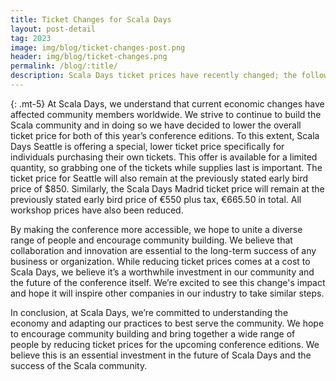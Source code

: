 ```yaml
---
title: Ticket Changes for Scala Days
layout: post-detail
tag: 2023
image: img/blog/ticket-changes-post.png
header: img/blog/ticket-changes.png
permalink: /blog/:title/
description: Scala Days ticket prices have recently changed; the following will explain how and why the changes occurred.
---
```


{: .mt-5}
At Scala Days, we understand that current economic changes have affected community members worldwide. We strive to continue to build the Scala community and in doing so we have decided to lower the overall ticket price for both of this year’s conference editions. To this extent, Scala Days Seattle is offering a special, lower ticket price specifically for individuals purchasing their own tickets. This offer is available for a limited quantity, so grabbing one of the tickets while supplies last is important. The ticket price for Seattle will also remain at the previously stated early bird price of $850. Similarly, the Scala Days Madrid ticket price will remain at the previously stated early bird price of €550 plus tax, €665.50 in total. All workshop prices have also been reduced.

By making the conference more accessible, we hope to unite a diverse range of people and encourage community building. We believe that collaboration and innovation are essential to the long-term success of any business or organization. While reducing ticket prices comes at a cost to Scala Days, we believe it’s a worthwhile investment in our community and the future of the conference itself. We’re excited to see this change's impact and hope it will inspire other companies in our industry to take similar steps.

In conclusion, at Scala Days, we’re committed to understanding the economy and adapting our practices to best serve the community. We hope to encourage community building and bring together a wide range of people by reducing ticket prices for the upcoming conference editions. We believe this is an essential investment in the future of Scala Days and the success of the Scala community.

